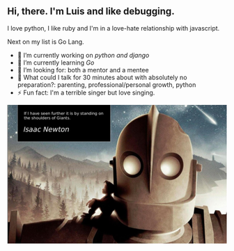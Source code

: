 <!--
**appsumoluis/appsumoluis** is a ✨ _special_ ✨ repository because its `README.md` (this file) appears on your GitHub profile.

Here are some ideas to get you started:

- 🔭 I’m currently working on ...
- 🌱 I’m currently learning ...
- 👯 I’m looking to collaborate on ...
- 🤔 I’m looking for help with ...
- 💬 Ask me about ...
- 📫 How to reach me: ...
- 😄 Pronouns: ...
- ⚡ Fun fact: ...
-->

## Hi, there. I'm Luis and like debugging.

I love python, I like ruby and I'm in a love-hate relationship with javascript.

Next on my list is Go Lang.

- 🔭 I’m currently working on *python and django*
- 🌱 I’m currently learning *Go*
- 🤔 I’m looking for: both a mentor and a mentee
- 💬 What could I talk for 30 minutes about with absolutely no preparation?: parenting, professional/personal growth, python
- ⚡ Fun fact: I'm a terrible singer but love singing.

![Isaac Newton Quote with Iron Giant](https://github.com/appsumoluis/appsumoluis/raw/master/main.jpg)
